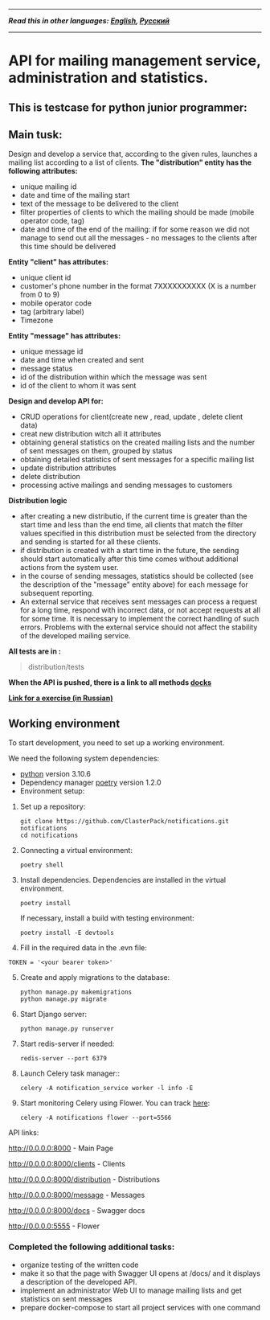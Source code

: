 ***
**_Read this in other languages: [English](README.md), [Русский](README.ru.md)_**
***

# API for mailing management service, administration and statistics.

## This is testcase for python junior programmer:

## Main tusk:
Design and develop a service that, according to the given rules, launches a mailing list according to a list of clients.
 **The "distribution" entity has the following attributes:**
 - unique mailing id
 - date and time of the mailing start
 - text of the message to be delivered to the client
 - filter properties of clients to which the mailing should be made (mobile operator code, tag)
 - date and time of the end of the mailing: if for some reason we did not manage to send out all the messages - no messages to the clients after this time should be delivered

**Entity "client" has attributes:**
 - unique client id
 - customer's phone number in the format 7XXXXXXXXXX (X is a number from 0 to 9)
 - mobile operator code
 - tag (arbitrary label)
 - Timezone

**Entity "message" has attributes:**
 - unique message id 
 - date and time when created and sent
 - message status
 - id of the distribution within which the message was sent
 - id of the client to whom it was sent

**Design and develop API for:**
 - CRUD operations for client(create new , read, update , delete client data)
 - creat new distribution witch all it attributes
 - obtaining general statistics on the created mailing lists and the number of sent messages on them, grouped by status
 - obtaining detailed statistics of sent messages for a specific mailing list
 - update distribution attributes
 - delete distribution 
 - processing active mailings and sending messages to customers

**Distribution logic**
 - after creating a new distributio, if the current time is greater than the start time and less than the end time,
all clients that match the filter values specified in this distribution must be selected from the directory 
and sending is started for all these clients.
 -  if distribution is created with a start time in the future,
the sending should start automatically after this time comes without additional actions from the system user.
 - in the course of sending messages, statistics should be collected (see the description of the "message" entity above)
for each message for subsequent reporting.
 - An external service that receives sent messages can process a request for a long time, respond with incorrect data,
or not accept requests at all for some time. It is necessary to implement the correct handling of such errors.
Problems with the external service should not affect the stability of the developed mailing service.

**All tests are in :**
>distribution/tests

**When the API is pushed, there is a link to all methods [docks](http://localhost:8000/docs/)**
 
**[Link for a exercise (in Russian)](https://www.craft.do/s/n6OVYFVUpq0o6L)**

## Working environment

To start development, you need to set up a working environment.

We need the following system dependencies:
- [python](https://www.python.org/downloads/) version 3.10.6 
- Dependency manager [poetry](https://python-poetry.org/docs/#installation) version 1.2.0
- Environment setup:
1. Set up a repository:
    ```shell script
   git clone https://github.com/ClasterPack/notifications.git notifications
   cd notifications
    ```
   
2. Connecting a virtual environment:
   ```shell script
   poetry shell
   ```
   
3. Install dependencies. Dependencies are installed in the virtual environment.
    ```shell script
    poetry install
   ```
   If necessary, install a build with testing environment:
   ```shell script
   poetry install -E devtools
   ```
   
4. Fill in the required data in the .evn file:
```
TOKEN = '<your bearer token>'
   ```

5. Create and apply migrations to the database:
   ```shell script
   python manage.py makemigrations
   python manage.py migrate
   ```

6. Start Django server:
   ```shell script
   python manage.py runserver
   ```
7. Start redis-server if needed:
   ```shell script
   redis-server --port 6379
   ```

8. Launch Celery task manager::
   ```shell script
   celery -A notification_service worker -l info -E
   ```
9. Start monitoring Celery using Flower. You can track [here](http://localhost:5566/):
   ```shell script
   celery -A notifications flower --port=5566
   ```
API links:

http://0.0.0.0:8000 - Main Page

http://0.0.0.0:8000/clients - Clients

http://0.0.0.0:8000/distribution - Distributions

http://0.0.0.0:8000/message - Messages

http://0.0.0.0:8000/docs - Swagger docs

http://0.0.0.0:5555 - Flower


### Completed the following additional tasks:
- organize testing of the written code
- make it so that the page with Swagger UI opens at /docs/ and it displays a description of the developed API.
- implement an administrator Web UI to manage mailing lists and get statistics on sent messages
- prepare docker-compose to start all project services with one command
